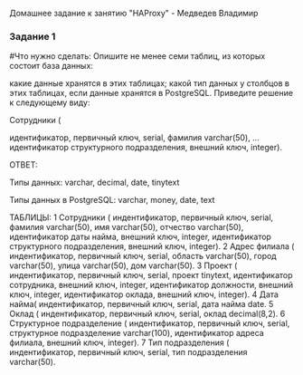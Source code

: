  Домашнее задание к занятию "HAProxy" - Медведев Владимир


### Задание 1

#Что нужно сделать:
Опишите не менее семи таблиц, из которых состоит база данных:

какие данные хранятся в этих таблицах;
какой тип данных у столбцов в этих таблицах, если данные хранятся в PostgreSQL.
Приведите решение к следующему виду:

Сотрудники (

идентификатор, первичный ключ, serial,
фамилия varchar(50),
...
идентификатор структурного подразделения, внешний ключ, integer).

ОТВЕТ:

Типы данных:
varchar, decimal, date, tinytext

Типы данных в PostgreSQL:
varchar, money, date, text

ТАБЛИЦЫ:
1
Сотрудники (
индентификатор, первичный ключ, serial,
фамилия varchar(50),
имя varchar(50),
отчество varchar(50),
идентификатор даты найма, внешний ключ, integer,
идентификатор структурного подразделения, внешний ключ, integer).
2
Адрес филиала (
индентификатор, первичный ключ, serial,
область varchar(50),
город varchar(50),
улица varchar(50),
дом varchar(50).
3
Проект (
индентификатор, первичный ключ, serial,
проект tinytext,
идентификатор сотрудника, внешний ключ, integer,
идентификатор должности, внешний ключ, integer,
идентификатор оклада, внешний ключ, integer).
4
Дата найма(
индентификатор, первичный ключ, serial,
дата найма date.
5
Оклад (
индентификатор, первичный ключ, serial,
оклад decimal(8,2).
6
Структурное подразделение (
индентификатор, первичный ключ, serial,
структурное подразделение varchar(100),
идентификатор адреса филиала, внешний ключ, integer).
7
Тип подразделения (
индентификатор, первичный ключ, serial,
тип подразделения varchar(50).
